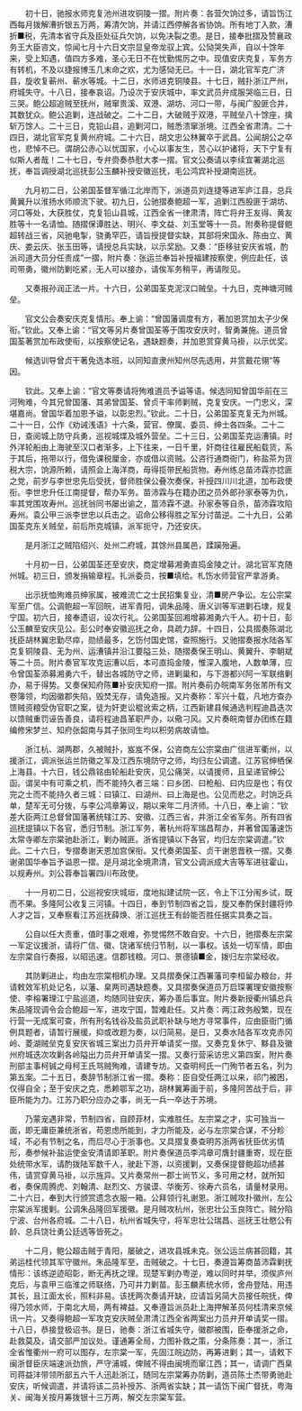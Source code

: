 <!-- { "loadSidebar": true } -->
　　初十日，驰报水师克复池州进攻铜陵一摺。附片奏：各营欠饷过多，请旨饬江西每月拨解漕折银五万两，筹清欠饷，并请江西停解各省协饷。所有地丁入款，漕折■税，先清本省守兵及臣处征兵欠饷，以免决裂之患。是日，接奉批摺及赞襄政务王大臣咨文，惊闻七月十六日文宗显皇帝龙驭上宾。公恸哭失声，自以十馀年来，受上知遇，值四方多难，圣心无日不在忧勤惕厉之中。现值安庆克复，军务方有转机，不及以捷报博玉几末命之欢，尤为感恸无已。十一日，湖北官军克广济县，旋收复蕲州、蕲水等城。十二日，水师进克铜陵县。十七日，贼扑浙江严州，府城失守。十八日，接奉哀诏。乃设次于安庆城中，率文武员弁成服哭临三日，日三哭。鲍公超追贼至抚州，贼窜贵溪、双港、湖坊、河口一带，与闽广股匪合并，其数犹众。鲍公追剿，连战破之。二十二日，大破贼于双港，平贼垒八十馀座，擒斩万馀人。二十三日，克铅山县，追剿河口，贼悉溃窜浙境。江西全省肃清。二十四日，湖北官军克复黄州府城。二十六日，胡文忠公林翼卒于武昌。公闻胡公之卒也，悲悼不已。谓胡公赤心以忧国家，小心以事友生，苦心以护诸将，天下宁复有似斯人者哉！二十七日，专弁赍奏恭慰大孝一摺。官文公奏请以李续宜署湖北巡抚，奉旨调授湖北巡抚彭公玉麟补授安徽巡抚，毛公鸿宾补授湖南巡抚。

　　九月初二日，公弟国荃督军循江北岸而下，派道员刘连捷等进军庐江县，总兵黄翼升以淮扬水师顺流下驶。初九日，公驰摺奏鲍超一军，追剿江西股匪于湖坊、河口等处，大获胜仗，克复铅山县城，江西全省一律肃清，阵亡将弁王友得、黄友胜等十一名请恤。随摺保谭胜达、明兴、李文益、刘玉堂等十一员。附奏称提督鲍超转战三省，风驰电掣，骁勇罕匹，请旨授提督实缺，其部将宋国永、陈由立、黄庆、娄云庆、张玉田等，请授总兵实缺，以示奖励。又奏：“臣移驻安庆省城，酌派司道大员分任责成”一摺，附片奏：张运兰奉旨补授福建按察使，例应赴任，该司带勇，徽州防剿吃紧，无人可以接办，请俟军务稍平，再请陛见。

　　又奏报孙润正法一片。十六日，公弟国荃克泥汊口贼垒。十九日，克神塘河贼垒。

　　官文公会奏安庆克复情形。奉上谕：“曾国藩调度有方，著加恩赏加太子少保衔。”钦此。又奉上谕：“官文等另片奏曾国荃等于围攻安庆时，智勇兼施。道员曾国荃著赏加布政使衔，以按察使记名，遇缺题奏，并加恩赏穿黄马褂，以示优奖。

　　候选训导曾贞干著免选本班，以同知直隶州知州尽先选用，并赏戴花翎“等因。

　　钦此。又奉上谕：“官文等奏请将殉难道员予谥等语。候选同知曾国华前在三河殉难，今其兄曾国藩、其弟曾国荃、曾贞干率师剿贼，克复安庆。一门忠义，深堪嘉尚。曾国华着加恩予谥，以彰忠烈。”钦此。二十日，公弟国荃克复无为州城。二十一日，公作《劝诫浅语》十六条，营官、僚属、委员、绅士各四条。二十二日，查阅城上防守兵勇，巡视城堞及城外营垒。二十三日，公弟国荃克运漕镇。时外洋轮船由上海驶至汉口者渐多，上下往来，一日千里，奸商往往雇民船载货，系于其后，拖带以行，借免课税厘金，亦或借以资贼。公咨行通商衙门，称盐茶为货税大宗，饷源所赖，请照会上海洋商，毋得揽带民船货物。寿州练总苗沛霖亦捻匪之党，前岁与李世忠先后受抚，督师胜保公叠次奏保，补授四川川北道，加布政使衔。李世忠升任江南提督，帮办军务。苗沛霖与在籍办团之员外郎孙家泰等为仇，率其党围攻寿州。巡抚翁同书屡出谕之，苗沛霖不退。孙家泰等自杀，苗沛霖攻陷寿州。袁公甲三派李世忠以兵击之。诏命公移得胜之军分讨苗逆。二十九日，公弟国荃克东关贼垒，前后所克城镇，派军扼守，乃还安庆。

　　是月浙江之贼陷绍兴、处州二府城，其馀州县属邑，蹂躏殆遍。

　　十月初一日，公弟国荃还至安庆，商定增募湘勇直捣金陵之计。湖北官军克随州城。初三日，颁发捐输章程。扎派委员，按■填给。札饬水师营官严拿游勇。

　　出示抚恤殉难员绅家属，被难流亡之士民招集复业，清■房产争讼。左公宗棠军至广信。公调鲍超一军回皖，进军青阳，调朱品隆、唐义训等军进剿石埭，规复宁国。初六日，接奉遗诏，设次行礼。公弟国荃回湘增募湘勇六千人。初十日，彭公玉麟至安庆见公。彭公时奉安徽巡抚之命，具疏力辞。十四日，公具摺奏陈湖北抚臣胡林翼忠勤尽瘁，勋绩最多，乞饬付国史馆，查照施行。又驰摺奏报水陆各军克复铜陵县、无为州、运漕镇并沿江要隘三处，随摺奏保王明山、黄翼升、李朝斌等二十员。附片奏官军攻克运漕以后，本可直捣金陵，惟深入腹地，人数单薄，应令曾国荃添募湘勇六千，替出各城防守之师，进剿巢和，与下游都兴阿一军联络剿办，易于得势。又奏保知府陈■补安庆知府一摺。附片奏前办皖南军务张芾所有文卷簿领，均因徽郡失陷，毁焚无存，请免造报。又片奏称：军兴十载，凡地方查办馈贼资粮受伪官职之案，徒为奸吏讼棍讹索之柄，江西新建县候通选判程迪昌迭次以馈贼重罚诬告善良，请将程迪昌革职严办，以儆刁风。又片奏皖南督办团练在籍编修宋梦兰、知府张韶南与其子张同生均以积劳病故请恤。

　　浙江杭、湖两郡，久被贼扑，岌岌不保，公咨商左公宗棠由广信进军衢州，以援浙江，调派张运兰防徽之军及江西东境防守之师，均归左公调遣。江苏官绅栖保上海县。十六日，钱公鼎铭由轮船赴安庆，见公痛哭，以请援师，且呈递官绅公函。谓吴中有可乘之机，而不能持久者三端：曰乡团、曰枪船、曰内应是也；有仅完之士而不能持久者三城：曰镇江、曰湖州、曰上海是也。公见而悲之。时饷乏兵单，楚军无可分拨，与李公鸿章筹议，期以来年二月济师。十八日，奉上谕：“钦差大臣两江总督曾国藩著统辖江苏、安徽、江西三省，并浙江全省军务。所有四省巡抚提镇以下各官，悉归节制。浙江军务，著杭州将军瑞昌帮办，并著曾国藩速饬太常寺卿左宗棠驰赴浙江，剿办贼匪。浙省提镇以下各官，均归左宗棠调遣。”钦此。二十六日，专摺奏谢天恩加宫保衔。又代奏弟国荃、贞干谢恩晋秩一摺。又奏谢弟国华奉旨予谥恩一摺。是月湖北全境肃清，官文公调派成大吉等军进驻霍山，以规寿州。刘公蓉奉旨署四川布政使。

　　十一月初二日，公巡视安庆城垣，度地拟建试院一区，令上下江分闱乡试，既而不果。多隆阿公收复三河镇。十四日，奉到节制四省之旨，旋又奉酌保封疆将帅人才之旨，又奉察看江苏巡抚薛焕、浙江巡抚王有龄能否胜任据实具奏之旨。

　　公自以任大责重，值时事之艰难，弥觉惕然不敢自安。十六日，驰摺奏左宗棠一军定议援浙，请将广信、徽、饶诸军统归节制，以一事权。该处一切军情，即由左宗棠自行奏报，以昭迅速。信郡钱粮。河口、景德镇■金，拨归左宗棠经收。

　　其防剿进止，均由左宗棠相机办理。又具摺奏保江西署藩司李桓留办粮台，并请敕效军机处记名，以藩、臬两司遇缺题奏。又具摺奏保道员万启琛署理安徽按察使、李榕署理江宁盐巡道，均随同驻安庆，筹办善后事宜。附片奏新授衢州镇总兵朱品隆现调令会合鲍超一军，进攻宁国，暂难赴任。又片奏：两江政务殷繁，现在行营一无成案可查，所有刑名钱谷及盐员武职补缺与地方寻常事件，应由臣衙门循例具题者，请暂行展缓，抑或改题为奏，以归简易。是日，又奏水陆各军攻克赤冈岭、菱湖贼垒克复安庆省城三案出力员弁开单请奖一摺。又奏克复休宁、黟县及徽州府城迭次攻剿各岭隘出力员弁开单请奖一摺。又奏行营采访忠义第四案，附片奏刑部主事柯铖之母柯王氏骂贼殉难，请建专坊。又查明柯氏一门殉节者五名，列为第五案。二十五日，奏辞节制浙江省一摺。奏称：臣自受任两江以来，祁门被困，仅得自全；至于安庆之克，悉赖鄂军之功，胡林翼筹画于前，多隆阿苦战于后，非臣所能为力。江苏乃职分应办之事，尚无一兵一卒达于苏境。

　　乃蒙宠遇非常，节制四省，自顾菲材，实难胜任。左宗棠之才，实可独当一面，即无庸臣兼统浙省，苟恩虑所能到，才力所能及，必与左宗棠合谋，不分畛域，不必有节制之名，而后尽心于浙事也。又具摺复奏查明苏浙两省抚臣优劣情形，奏参候补盐运使金安清请即革职。附片奏保道员李鸿章可膺封疆重寄，现在臣处统带水军，请酌拨陆军数千人，驶赴下游，以资援剿，又奏保提督鲍超功绩甚伟，请赏穿黄马褂，以示旌异。又片奏常州一郡士尚节义，多可用之材，就所知者，奏保周腾虎、刘翰清、赵烈文、方骏谟、华衡芳、徐寿六员名，请量材录用。二十六日，奉到大行颁赏遗念衣服一箱。公拜领行礼谢恩。浙江贼攻扑徽州，左公宗棠派军援剿。公调朱品隆回军援徽。是月贼攻杭州，张忠壮公玉良阵亡。贼分陷宁波、台州各府城。二十八日，杭州省城失守，将军忠壮公瑞昌、巡抚王壮愍公有龄、总兵饶壮勇公廷选等皆死之。

　　十二月，鲍公超击贼于青阳，屡破之，进攻县城未克。张公运兰病甚回籍，其弟运桂代领其军守徽州。朱品隆军至，击贼破之。十七日，奏遵旨筹商苗沛霖剿抚情形：该练逆迹昭彰，断无再抚之理。现楚军剿办粤逆，难以同时并举，须俟庐州克后，与袁甲三临淮之师联络，乃可并力剿苗。彭玉麟素统水师，舍舟登陆，用违其长，且江面太长，照料非易。该抚两次奏请开缺，应请旨另简大员接任皖抚，俾得乃领水师，于南北大局，两有裨益。又奉遵旨派员赴上海押解革员何桂清来京候讯一片。又奏得鲍超一军攻克安庆贼垒肃清江西全省两案出力员弁开单请奖一摺。十八日，恭接登极诏书。是日，驰奏：浙江省城失守，徽郡被围，臣奉援浙之命，赴救莫及，请交部严加议处。谨通筹全局，力图补救之策，分条陈奏：其一，浙江全省惟衢州一府可以图存，左宗棠一军，先固江皖边防，再筹进剿；其一，请敕下闽浙督臣庆端速派劲旅，严守浦城，俾贼不得由闽境而窜江西；其一，请调广西臬司蒋益沣带领所部五六千人迅赴浙江，随同左宗棠筹办防剿，道员陈士杰带勇驰赴安庆，听候调遣，并请将该二员补授苏、浙两省实缺；其一请饬下闽广督抚，粤海关、闽海关按月筹拨银十三万两，解交左宗棠军营。

